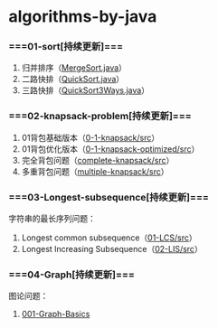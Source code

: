 # algorithms-by-java
### ===01-sort[持续更新]===
1. 归并排序（[MergeSort.java](https://github.com/a494456818/algorithms-by-java/blob/master/01-sort/src/MergeSort.java)）
2. 二路快排（[QuickSort.java](https://github.com/a494456818/algorithms-by-java/blob/master/01-sort/src/QuickSort.java)）
3. 三路快排（[QuickSort3Ways.java](https://github.com/a494456818/algorithms-by-java/blob/master/01-sort/src/QuickSort3Ways.java)）

### ===02-knapsack-problem[持续更新]===

1. 01背包基础版本（[0-1-knapsack/src](https://github.com/a494456818/algorithms-by-java/tree/master/02-knapsack-problem/0-1-knapsack/src)）
2. 01背包优化版本（[0-1-knapsack-optimized/src](https://github.com/a494456818/algorithms-by-java/tree/master/02-knapsack-problem/0-1-knapsack-optimized/src)）
3. 完全背包问题（[complete-knapsack/src](https://github.com/a494456818/algorithms-by-java/tree/master/02-knapsack-problem/complete-knapsack/src)）
4. 多重背包问题（[multiple-knapsack/src](https://github.com/a494456818/algorithms-by-java/tree/master/02-knapsack-problem/multiple-knapsack/src)）

### ===03-Longest-subsequence[持续更新]===

字符串的最长序列问题：

1. Longest common subsequence（[01-LCS/src](https://github.com/a494456818/algorithms-by-java/tree/master/03-Longest-subsequence/01-LCS/src)）
2. Longest Increasing Subsequence（[02-LIS/src](https://github.com/a494456818/algorithms-by-java/tree/master/03-Longest-subsequence/02-LIS/src)）

### ===04-Graph[持续更新]===

图论问题：

1. [001-Graph-Basics](https://github.com/a494456818/algorithms-by-java/tree/master/04-Graph/001-Graph-Basics)

